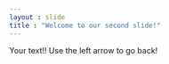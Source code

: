```yaml
---
layout : slide
title : "Welcome to our second slide!"
---
```

Your text!!
Use the left arrow to go back!
